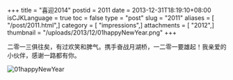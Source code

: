+++
title = "喜迎2014"
postid = 2011
date = 2013-12-31T18:19:10+08:00
isCJKLanguage = true
toc = false
type = "post"
slug = "2011"
aliases = [ "/post/2011.html",]
category = [ "impressions",]
attachments = [ "2012",]
thumbnail = "/uploads/2013/12/01happyNewYear.png"
+++


二零一三俱往矣，有过欢笑和脾气。携手奋战月湖桥，一二零一要雄起！我亲爱的小伙伴，感谢一路都有你。

![01happyNewYear](/uploads/2013/12/01happyNewYear.png)

